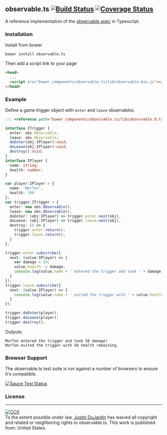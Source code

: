 observable.ts [![Build Status](https://travis-ci.org/justindujardin/observable.ts.svg?branch=master)](https://travis-ci.org/justindujardin/observable.ts) [![Coverage Status](https://img.shields.io/coveralls/justindujardin/observable.ts.svg)](https://coveralls.io/r/justindujardin/observable.ts?branch=master)
-------------

A reference implementation of the [observable spec](https://github.com/jhusain/observable-spec) in Typescript.

### Installation

Install from bower

`bower install observable.ts`

Then add a script link to your page 

```html
<head>
  ...
  <script src="bower_components/observable.ts/lib/observable.min.js"></script>
</head>
```


### Example

Define a game trigger object with `enter` and `leave` observables.

```typescript
/// <reference path="bower_components/observable.ts/lib/observable.d.ts"/>

interface ITrigger {
  enter: obs.Observable;
  leave: obs.Observable;
  doEnter(obj:IPlayer):void;
  doLeave(obj:IPlayer):void;
  destroy():void;
}
interface IPlayer {
  name: string;
  health: number;
}

var player:IPlayer = {
  name: 'MorTon',
  health: 100
};
var trigger:ITrigger = {
  enter: new obs.Observable(),
  leave: new obs.Observable(),
  doEnter: (obj:IPlayer) => trigger.enter.next(obj),
  doLeave: (obj:IPlayer) => trigger.leave.next(obj),
  destroy: () => {
    trigger.enter.return();
    trigger.leave.return();
  }
};

trigger.enter.subscribe({
  next: (value:IPlayer) => {
    var damage = 50;
    value.health -= damage;
    console.log(value.name + ' entered the trigger and took ' + damage + ' damage!');
  }
});
trigger.leave.subscribe({
  next: (value:IPlayer) => {
    console.log(value.name + ' exited the trigger with ' + value.health + ' health remaining.');
  }
});

trigger.doEnter(player);
trigger.doLeave(player);
trigger.destroy();

```

Outputs:
```
MorTon entered the trigger and took 50 damage!
MorTon exited the trigger with 50 health remaining.
```
### Browser Support

The observable.ts test suite is run against a number of browsers to ensure it's compatible.

[![Sauce Test Status](https://saucelabs.com/browser-matrix/observable.svg)](https://saucelabs.com/u/observable)

### License
---
<p xmlns:dct="http://purl.org/dc/terms/" xmlns:vcard="http://www.w3.org/2001/vcard-rdf/3.0#">
  <a rel="license"
     href="https://creativecommons.org/publicdomain/zero/1.0/">
    <img src="https://i.creativecommons.org/p/zero/1.0/88x31.png" style="border-style: none;" alt="CC0" />
  </a>
  <br />
  To the extent possible under law,
  <a rel="dct:publisher"
     href="https://www.justindujardin.com">
    <span property="dct:title">Justin DuJardin</span></a>
  has waived all copyright and related or neighboring rights to
  <span property="dct:title">observable.ts</span>.
This work is published from:
<span property="vcard:Country" datatype="dct:ISO3166"
      content="US" about="https://github.com/justindujardin/observable.ts">
  United States</span>.
</p>
